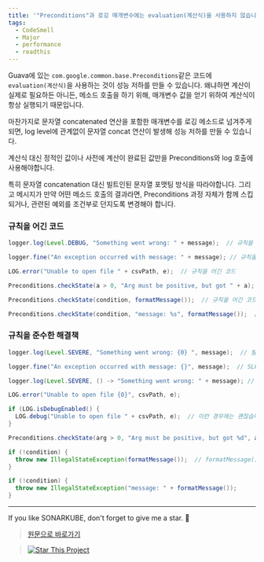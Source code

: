 ```yaml
---
title: '"Preconditions"과 로깅 매개변수에는 evaluation(계산식)을 사용하지 않습니다.'
tags:
  - CodeSmell
  - Major
  - performance
  - readthis
---
```


Guava에 있는 `com.google.common.base.Preconditions`같은 코드에 `evaluation(계산식)`을 사용하는 것이 성능 저하를 만들 수 있습니다.
왜냐하면 계산이 실제로 필요하든 아니든, 메소드 호출을 하기 위해, 매개변수 값을 얻기 위하여 계산식이 항상 실행되기 때문입니다.

마찬가지로 문자열 concatenated 연산을 포함한 매개변수를 로깅 메소드로 넘겨주게되면, log level에 관계없이 문자열 concat 연산이 발생해 성능 저하를 만들 수 있습니다.

계산식 대신 정적인 값이나 사전에 계산이 완료된 값만을 Preconditions와 log 호출에 사용해야합니다.

특히 문자열 concatenation 대신 빌트인된 문자열 포맷팅 방식을 따라야합니다.
그리고 메시지가 만약 어떤 메소드 호출의 결과라면, Preconditions 과정 자체가 함께 스킵되거나, 관련된 예외를 조건부로 던지도록 변경해야 합니다.

### 규칙을 어긴 코드

```java
logger.log(Level.DEBUG, "Something went wrong: " + message);  // 규칙을 어긴 코드; 로그 레벨과 관계 없이 문자열 concatenation이 발생합니다.

logger.fine("An exception occurred with message: " + message); // 규칙을 어긴 코드

LOG.error("Unable to open file " + csvPath, e);  // 규칙을 어긴 코드

Preconditions.checkState(a > 0, "Arg must be positive, but got " + a);  // 규칙을 어긴 코드. a값에 관계 없이 문자열 concatenation이 발생합니다.

Preconditions.checkState(condition, formatMessage());  // 규칙을 어긴 코드. formatMessage()은 condition에 관계없이 호출됩니다.

Preconditions.checkState(condition, "message: %s", formatMessage());  // 규칙을 어긴 코드
```

### 규칙을 준수한 해결책

```java
logger.log(Level.SEVERE, "Something went wrong: {0} ", message);  // 필요할 때만 문자열 포맷팅이 적용됩니다

logger.fine("An exception occurred with message: {}", message);  // SLF4J, Log4j

logger.log(Level.SEVERE, () -> "Something went wrong: " + message); // Java 8 버전부터는 Supplier 인터페이스를 사용할 수 있습니다. 이를 통해 늦은 evaluation이 가능해집니다

LOG.error("Unable to open file {0}", csvPath, e);

if (LOG.isDebugEnabled() {
  LOG.debug("Unable to open file " + csvPath, e);  // 이런 경우에는 괜찮습니다. Debug일 때만 문자열 concatenation이 발생하기 때문입니다
}

Preconditions.checkState(arg > 0, "Arg must be positive, but got %d", a);  // 필요할 때만 문자열 포맷팅이 적용됩니다

if (!condition) {
  throw new IllegalStateException(formatMessage());  // formatMessage()이 조건을 만족할 때만 호출됩니다
}

if (!condition) {
  throw new IllegalStateException("message: " + formatMessage());
}
```

---

If you like SONARKUBE, don't forget to give me a star. :star2:

> [원문으로 바로가기](https://rules.sonarsource.com/java/RSPEC-2629)

> [![Star This Project](https://img.shields.io/github/stars/kantabile/sonarkube.svg?label=Stars&style=social)](https://github.com/kantabile/sonarkube)
